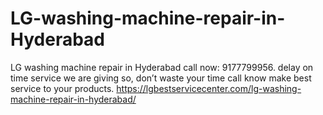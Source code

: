 # LG-washing-machine-repair-in-Hyderabad
LG washing machine repair in Hyderabad call now: 9177799956. delay on time service we are giving so, don’t waste your time call know make best service to your products. https://lgbestservicecenter.com/lg-washing-machine-repair-in-hyderabad/
